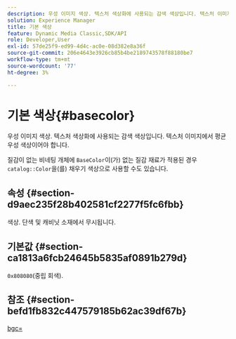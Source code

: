```yaml
---
description: 우성 이미지 색상. 텍스처 색상화에 사용되는 감색 색상입니다. 텍스처 이미지에서 평균 우성 색상이어야 합니다.
solution: Experience Manager
title: 기본 색상
feature: Dynamic Media Classic,SDK/API
role: Developer,User
exl-id: 57de25f9-ed99-4d4c-ac0e-08d382e8a36f
source-git-commit: 206e4643e3926cb85b4be2189743578f88180be7
workflow-type: tm+mt
source-wordcount: '77'
ht-degree: 3%

---
```


# 기본 색상{#basecolor}

우성 이미지 색상. 텍스처 색상화에 사용되는 감색 색상입니다. 텍스처 이미지에서 평균 우성 색상이어야 합니다.

질감이 없는 비네팅 개체에 `BaseColor`이(가) 없는 질감 재료가 적용된 경우 `catalog::Color`을(를) 채우기 색상으로 사용할 수도 있습니다.

## 속성 {#section-d9aec235f28b402581cf2277f5fc6fbb}

색상. 단색 및 캐비닛 소재에서 무시됩니다.

## 기본값 {#section-ca1813a6fcb24645b5835af0891b279d}

`0x808080`(중립 회색).

## 참조 {#section-befd1fb832c447579185b62ac39df67b}

[bgc=](../../../../../ir-api/http-protocol/image-rendering-api-ref/c-ir-http-protocol-ref/c-ir-http-protocol-command-reference/r-ir-bgc.md#reference-3f5c78cea01c4a85aa582076d23aebb0)
